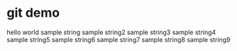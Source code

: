 # git demo
 hello world
 sample string
 sample string2
 sample string3
 sample string4
 sample string5
 sample string6
 sample string7
 sample string8
 sample string9
